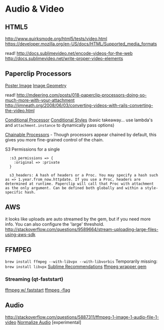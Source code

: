 # Audio & Video

## HTML5
http://www.quirksmode.org/html5/tests/video.html
https://developer.mozilla.org/en-US/docs/HTML/Supported_media_formats

read!
http://docs.sublimevideo.net/encode-videos-for-the-web
http://docs.sublimevideo.net/write-proper-video-elements

## Paperclip Processors
  [Poster Image](http://docs.sublimevideo.net/create-poster-frame)
  [Image Geometry](http://www.imagemagick.org/script/command-line-processing.php#geometry)
  
  read!
  http://mdeering.com/posts/018-paperclip-processors-doing-so-much-more-with-your-attachment
  http://jimneath.org/2008/06/03/converting-videos-with-rails-converting-the-video.html
  
  [Conditional Processor](http://stackoverflow.com/questions/8590822/apply-processor-with-paperclip-if-condition-its-true)
  [Conditional Styles](http://stackoverflow.com/questions/9086011/conditionally-applying-styles-to-paperclip-attachments-in-rails-3-1)
  (basic takeaway... use lambda's and ``attachment.instance`` to dynamically pass options)
  
  [Chainable Processors](https://gist.github.com/emcmanus/2689440) - Though processors appear chained by default, this gives you more fine-grained control of the chain.
  
  S3 Permissions for a single
  ```
    :s3_permissions => {
      :original => :private
    }

    s3_headers: A hash of headers or a Proc. You may specify a hash such as => 1.year.from_now.httpdate. If you use a Proc, headers are determined at runtime. Paperclip will call that Proc with attachment as the only argument. Can be defined both globally and within a style-specific hash.
  ```

## AWS
  it looks like uploads are auto streamed by the gem, but if you need more info.  You can also configure the 'large' threshold.
  http://stackoverflow.com/questions/9589664/stream-uploading-large-files-using-aws-sdk

## FFMPEG
  ``brew install ffmpeg --with-libvpx --with-libvorbis``
  Temporarily missing: ``brew install libvpx``
  [Sublime Recommendations](http://docs.sublimevideo.net/encode-videos-for-the-web)
  [ffmpeg wrapper gem](https://github.com/streamio/streamio-ffmpeg)

### Streaming (qt-faststart)
  [ffmpeg w/ faststart](http://ffmpeg.org/trac/ffmpeg/wiki/MacOSXCompilationGuide#CompileFFmpeg)
  [ffmpeg -flag](http://stackoverflow.com/questions/8061798/post-processing-in-ffmpeg-to-move-moov-atom-in-mp4-files-qt-faststart#answer-14706197)

## Audio
  http://stackoverflow.com/questions/5887311/ffmpeg-1-image-1-audio-file-1-video
  [Normalize Audio](https://github.com/zmillman/paperclip-normalize) [experimental]